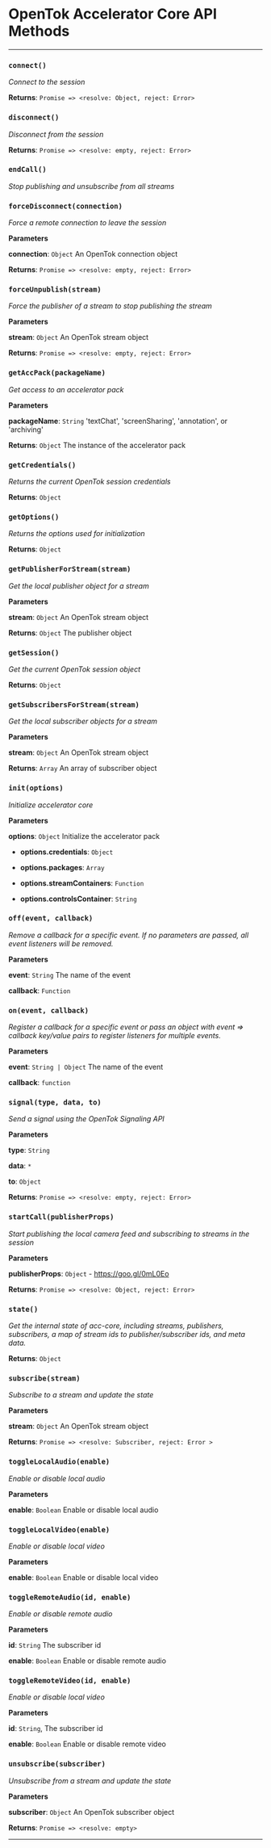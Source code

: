 # OpenTok Accelerator Core API Methods



* * *

### `connect()`

*Connect to the session*

**Returns**: `Promise => <resolve: Object, reject: Error>`


### `disconnect()`

*Disconnect from the session*

**Returns**: `Promise => <resolve: empty, reject: Error>`


### `endCall()`

*Stop publishing and unsubscribe from all streams*



### `forceDisconnect(connection)`

*Force a remote connection to leave the session*

**Parameters**

**connection**: `Object` An OpenTok connection object

**Returns**: `Promise => <resolve: empty, reject: Error>`


### `forceUnpublish(stream)`

*Force the publisher of a stream to stop publishing the stream*

**Parameters**

**stream**: `Object` An OpenTok stream object

**Returns**: `Promise => <resolve: empty, reject: Error>`


### `getAccPack(packageName)`

*Get access to an accelerator pack*

**Parameters**

**packageName**: `String` 'textChat', 'screenSharing', 'annotation', or 'archiving'

**Returns**: `Object` The instance of the accelerator pack


### `getCredentials()`

*Returns the current OpenTok session credentials*

**Returns**: `Object`


### `getOptions()`

*Returns the options used for initialization*

**Returns**: `Object`


### `getPublisherForStream(stream)`

*Get the local publisher object for a stream*

**Parameters**

**stream**: `Object` An OpenTok stream object

**Returns**: `Object` The publisher object


### `getSession()`

*Get the current OpenTok session object*

**Returns**: `Object`


### `getSubscribersForStream(stream)`

*Get the local subscriber objects for a stream*

**Parameters**

**stream**: `Object` An OpenTok stream object

**Returns**: `Array` An array of subscriber object


### `init(options)`

*Initialize accelerator core*

**Parameters**

**options**: `Object` Initialize the accelerator pack

 - **options.credentials**: `Object`

 - **options.packages**: `Array`

 - **options.streamContainers**: `Function`

 - **options.controlsContainer**: `String`



### `off(event, callback)`

*Remove a callback for a specific event.  If no parameters are passed, all event listeners will be removed.*

**Parameters**

**event**: `String`  The name of the event

**callback**: `Function`



### `on(event, callback)`

*Register a callback for a specific event or pass an object with event => callback key/value pairs to register listeners for multiple events.*

**Parameters**

**event**: `String | Object` The name of the event

**callback**: `function`


### `signal(type, data, to)`

*Send a signal using the OpenTok Signaling API*

**Parameters**

**type**: `String`

**data**: `*`

**to**: `Object`

**Returns**: `Promise => <resolve: empty, reject: Error>`


### `startCall(publisherProps)`

*Start publishing the local camera feed and subscribing to streams in the session*

**Parameters**

**publisherProps**: `Object` - https://goo.gl/0mL0Eo

**Returns**: `Promise => <resolve: Object, reject: Error>`


### `state()`

*Get the internal state of acc-core, including streams, publishers, subscribers, a map of stream ids to publisher/subscriber ids, and meta data.*

**Returns**: `Object`


### `subscribe(stream)`

*Subscribe to a stream and update the state*

**Parameters**

**stream**: `Object` An OpenTok stream object

**Returns**: `Promise => <resolve: Subscriber, reject: Error >`


### `toggleLocalAudio(enable)`

*Enable or disable local audio*

**Parameters**

**enable**: `Boolean` Enable or disable local audio



### `toggleLocalVideo(enable)`

*Enable or disable local video*

**Parameters**

**enable**: `Boolean` Enable or disable local video



### `toggleRemoteAudio(id, enable)`

*Enable or disable remote audio*

**Parameters**

**id**: `String`  The subscriber id

**enable**: `Boolean` Enable or disable remote audio



### `toggleRemoteVideo(id, enable)`

*Enable or disable local video*

**Parameters**

**id**: `String`, The subscriber id

**enable**: `Boolean` Enable or disable remote video



### `unsubscribe(subscriber)`

*Unsubscribe from a stream and update the state*

**Parameters**

**subscriber**: `Object` An OpenTok subscriber object

**Returns**: `Promise => <resolve: empty>`

* * *

